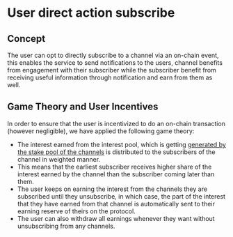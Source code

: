 # User direct action subscribe

## Concept

The user can opt to directly subscribe to a channel via an on-chain event, this enables the service to send notifications to the users, channel benefits from engagement with their subscriber while the subscriber benefit from receiving useful information through notification and earn from them as well.

## Game Theory and User Incentives

In order to ensure that the user is incentivized to do an on-chain transaction \(however negligible\), we have applied the following game theory:

* The interest earned from the interest pool, which is getting [generated by the stake pool of the channels](../channels/channel-activation-deactivation.md) is distributed to the subscribers of the channel in weighted manner.
* This means that the earliest subscriber receives higher share of the interest earned by the channel than the subscriber coming later than them.
* The user keeps on earning the interest from the channels they are subscribed until they unsubscribe, in which case, the part of the interest that they have earned from that channel is automatically sent to  their earning reserve of theirs on the protocol.
* The user can also withdraw all earnings whenever they want without unsubscribing from any channels.

